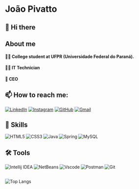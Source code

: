 # João Pivatto

## 👋 Hi there

## About me
#### 🧑‍🎓 College student at UFPR (Universidade Federal do Paraná). 
#### 👨‍💻 IT Technician
#### 💼 CEO 

## 📫 How to reach me:
[![LinkedIn](https://img.shields.io/badge/LinkedIn-0077B5?style=for-the-badge&logo=linkedin&logoColor=white)](https://www.linkedin.com/in/joaoguilhermepivatto/)
[![Instagram](https://img.shields.io/badge/-Instagram-%23E4405F?style=for-the-badge&logo=instagram&logoColor=white)](https://www.instagram.com/joao_pivatto/)
[![GitHub](https://img.shields.io/badge/GitHub-100000?style=for-the-badge&logo=github&logoColor=white)](https://github.com/joaopivatto)
[![Gmail](https://img.shields.io/badge/Gmail-333333?style=for-the-badge&logo=gmail&logoColor=red)](mailto:jgpivatto@gmail.com)

## 🏅 Skills
![HTML5](https://img.shields.io/badge/HTML5-E34F26?style=for-the-badge&logo=html5&logoColor=white)
![CSS3](https://img.shields.io/badge/CSS3-1572B6?style=for-the-badge&logo=css3&logoColor=white)
![Java](https://img.shields.io/badge/java-%23ED8B00.svg?style=for-the-badge&logo=openjdk&logoColor=white)
![Spring](https://img.shields.io/badge/spring-%236DB33F.svg?style=for-the-badge&logo=spring&logoColor=white)
![MySQL](https://img.shields.io/badge/MySQL-00000F?style=for-the-badge&logo=mysql&logoColor=white)

## 🛠️ Tools
![Intellij IDEA](https://img.shields.io/badge/IntellijIDEA-000000.svg?style=for-the-badge&logo=IntellijIDEA&logoColor=white)
![NetBeans](https://img.shields.io/badge/NetBeans-ffffff.svg?style=for-the-badge&logo=NetBeans&logoColor=black)
![Vscode](https://img.shields.io/badge/Vscode-007ACC?style=for-the-badge&logo=visual-studio-code&logoColor=white)
![Postman](https://img.shields.io/badge/Postman-FF6C37.svg?style=for-the-badge&logo=Postman&logoColor=white)
![Git](https://img.shields.io/badge/GIT-E44C30?style=for-the-badge&logo=git&logoColor=white)

##
![Top Langs](https://github-readme-stats-git-masterrstaa-rickstaa.vercel.app/api/top-langs/?username=joaopivatto&layout=compact&bg_color=121212&border_color=121212&title_color=c1c1c1&text_color=FFF)

<!--
**joaopivatto/joaopivatto** is a ✨ _special_ ✨ repository because its `README.md` (this file) appears on your GitHub profile.

Here are some ideas to get you started:

- 🔭 I’m currently working on ...
- 🌱 I’m currently learning ...
- 👯 I’m looking to collaborate on ...
- 🤔 I’m looking for help with ...
- 💬 Ask me about ...
- 📫 How to reach me: ...
- 😄 Pronouns: ...
- ⚡ Fun fact: ...
-->
